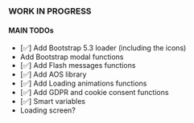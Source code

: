 ### WORK IN PROGRESS

#### MAIN TODOs

- [✅] Add Bootstrap 5.3 loader (including the icons)
- Add Bootstrap modal functions
- [✅] Add Flash messages functions
- [✅] Add AOS library
- [✅] Add Loading animations functions
- [✅] Add GDPR and cookie consent functions
- [✅] Smart variables
- Loading screen?